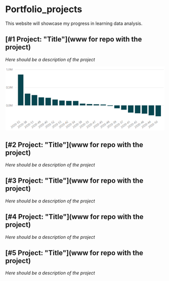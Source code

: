 # Portfolio_projects

This website will showcase my progress in learning data analysis. 

## [#1 Project: "Title"](www for repo with the project)

*Here should be a description of the project*

![Example image](./images/chart.PNG)


## [#2 Project: "Title"](www for repo with the project)

*Here should be a description of the project*

## [#3 Project: "Title"](www for repo with the project)

*Here should be a description of the project*

## [#4 Project: "Title"](www for repo with the project)

*Here should be a description of the project*

## [#5 Project: "Title"](www for repo with the project)

*Here should be a description of the project*

